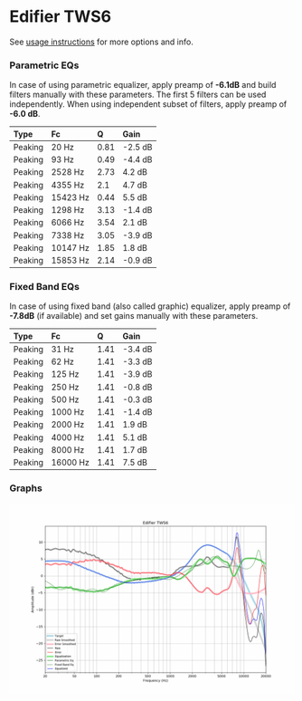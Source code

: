 # Edifier TWS6
See [usage instructions](https://github.com/jaakkopasanen/AutoEq#usage) for more options and info.

### Parametric EQs
In case of using parametric equalizer, apply preamp of **-6.1dB** and build filters manually
with these parameters. The first 5 filters can be used independently.
When using independent subset of filters, apply preamp of **-6.0 dB**.

| Type    | Fc       |    Q | Gain    |
|:--------|:---------|:-----|:--------|
| Peaking | 20 Hz    | 0.81 | -2.5 dB |
| Peaking | 93 Hz    | 0.49 | -4.4 dB |
| Peaking | 2528 Hz  | 2.73 | 4.2 dB  |
| Peaking | 4355 Hz  | 2.1  | 4.7 dB  |
| Peaking | 15423 Hz | 0.44 | 5.5 dB  |
| Peaking | 1298 Hz  | 3.13 | -1.4 dB |
| Peaking | 6066 Hz  | 3.54 | 2.1 dB  |
| Peaking | 7338 Hz  | 3.05 | -3.9 dB |
| Peaking | 10147 Hz | 1.85 | 1.8 dB  |
| Peaking | 15853 Hz | 2.14 | -0.9 dB |

### Fixed Band EQs
In case of using fixed band (also called graphic) equalizer, apply preamp of **-7.8dB**
(if available) and set gains manually with these parameters.

| Type    | Fc       |    Q | Gain    |
|:--------|:---------|:-----|:--------|
| Peaking | 31 Hz    | 1.41 | -3.4 dB |
| Peaking | 62 Hz    | 1.41 | -3.3 dB |
| Peaking | 125 Hz   | 1.41 | -3.9 dB |
| Peaking | 250 Hz   | 1.41 | -0.8 dB |
| Peaking | 500 Hz   | 1.41 | -0.3 dB |
| Peaking | 1000 Hz  | 1.41 | -1.4 dB |
| Peaking | 2000 Hz  | 1.41 | 1.9 dB  |
| Peaking | 4000 Hz  | 1.41 | 5.1 dB  |
| Peaking | 8000 Hz  | 1.41 | 1.7 dB  |
| Peaking | 16000 Hz | 1.41 | 7.5 dB  |

### Graphs
![](./Edifier%20TWS6.png)